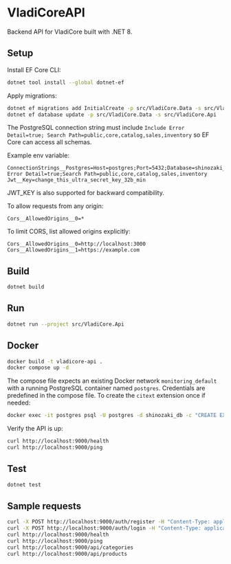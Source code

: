 # VladiCoreAPI

Backend API for VladiCore built with .NET 8.

## Setup
Install EF Core CLI:
```bash
dotnet tool install --global dotnet-ef
```

Apply migrations:
```bash
dotnet ef migrations add InitialCreate -p src/VladiCore.Data -s src/VladiCore.Api
dotnet ef database update -p src/VladiCore.Data -s src/VladiCore.Api
```

The PostgreSQL connection string must include
`Include Error Detail=true; Search Path=public,core,catalog,sales,inventory`
so EF Core can access all schemas.

Example env variable:

```
ConnectionStrings__Postgres=Host=postgres;Port=5432;Database=shinozaki_db;Username=aichishinozaki;Password=aichishinozaki651;Include Error Detail=true;Search Path=public,core,catalog,sales,inventory
Jwt__Key=change_this_ultra_secret_key_32b_min

```

JWT_KEY is also supported for backward compatibility.

To allow requests from any origin:

```
Cors__AllowedOrigins__0=*
```

To limit CORS, list allowed origins explicitly:

```
Cors__AllowedOrigins__0=http://localhost:3000
Cors__AllowedOrigins__1=https://example.com
```



## Build
```bash
dotnet build
```

## Run
```bash
dotnet run --project src/VladiCore.Api
```

## Docker
```bash
docker build -t vladicore-api .
docker compose up -d
```
The compose file expects an existing Docker network `monitoring_default` with a running
PostgreSQL container named `postgres`. Credentials are predefined in the compose file.
To create the `citext` extension once if needed:

```bash
docker exec -it postgres psql -U postgres -d shinozaki_db -c "CREATE EXTENSION IF NOT EXISTS citext;"
```

Verify the API is up:

```bash
curl http://localhost:9000/health
curl http://localhost:9000/ping
```

## Test
```bash
dotnet test
```

## Sample requests
```bash
curl -X POST http://localhost:9000/auth/register -H "Content-Type: application/json" -d '{"email":"a@b.com","password":"Pass123!","username":"A"}'
curl -X POST http://localhost:9000/auth/login -H "Content-Type: application/json" -d '{"email":"a@b.com","password":"Pass123!"}'
curl http://localhost:9000/health
curl http://localhost:9000/ping
curl http://localhost:9000/api/categories
curl http://localhost:9000/api/products
```

